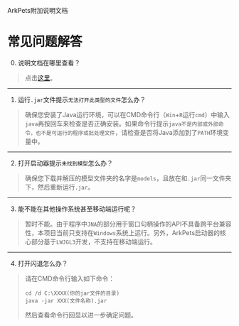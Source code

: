 ArkPets附加说明文档
# 常见问题解答

0. 说明文档在哪里查看？
> 点击[这里](../README.md)。

<hr>

1. 运行`.jar`文件提示`无法打开此类型的文件`怎么办？
> 确保您安装了Java运行环境，可以在CMD命令行（`Win`+`R`运行`cmd`）中输入`java`再按回车来检查是否正确安装。如果命令行提示`java不是内部或外部命令，也不是可运行的程序或批处理文件`，请检查是否将Java添加到了`PATH`环境变量中。

<hr>

2. 打开启动器提示`未找到模型`怎么办？
> 确保您下载并解压的模型文件夹的名字是`models`，且放在和`.jar`同一文件夹下，然后重新运行`.jar`。

<hr>

3. 能不能在其他操作系统甚至移动端运行呢？
> 暂时不能。由于程序中`JNA`的部分用于窗口句柄操作的API不具备跨平台兼容性，本项目当前只支持在`Windows`系统上运行。另外，ArkPets启动器的核心部分基于`LWJGL3`开发，不支持在移动端运行。

<hr>

4. 打开闪退怎么办？
> 请在CMD命令行输入如下命令：
> ```
> cd /d C:\XXXX(你的jar文件的目录)
> java -jar XXX(文件名称).jar
> ```
> 然后查看命令行回显以进一步确定问题。
